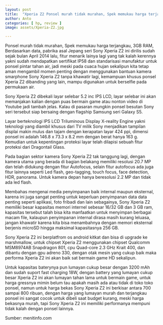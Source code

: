 ```yaml
---
layout: post
title:  "Xperia Z2 Ponsel murah tidak murahan, Spek memukau harga terjangkau, RAM 3GB"
author: Anto
categories: [ hp, review ]
image: assets/Xperia-Z2.jpg

---
```


Ponsel murah tidak murahan, Spek memukau harga terjangkau, 3GB RAM, Berdasarkan data, pabrika asal Jepang seri Sony Xperia Z2 ini dirilis sudah sejak bulan April 2014 lalu, fitur menarik lainya lagi yang tak kalah kerennya yakni sudah mendapatkan sertifikat IP58 dan standarisasi manufaktur untuk ponsel pintar tahan air, jadi meski pada cuaca hujan sekalipun kita tetap aman mengambil momen penting dengan menggunakan bantuan kamera smarphone Sony Xperia Z2 tanpa khawatir lagi, kemampuan khusus ponsel Xperia Z2 dibanding yang lain, mampu digunakan untuk berselfie pada permukaan air.

Sony Xperia Z2 dibekali layar selebar 5.2 inc IPS LCD, layar selebar ini akan memanjakan kalian dengan puas bermain game atau nonton video di Youtube jadi tambah jelas. Kalau di pasaran mungkin ponsel besutan Sony seri tersebut siap bersaing dengan flagship Samsung seri Galaxy S5.

Layar berteknologi IPS LCD Triluminous Display X-reality Engine yakni teknologi yang diambil khusus dari TV milik Sony menjadikan tampilan displai makin mulus dan tajam dengan kerapatan layar 424 ppi, dimensi ponsel ini adalah 146.8 x 73.3 x 8.2 mm dengan berat hanya 163 g. Kemudian untuk kepentingan proteksi layar telah dilapisi sebuah fitur proteksi dari Dragontail Glass.

Pada bagian sektor kamera Sony Xperia Z2 tak tanggung lagi, dengan kamera utama yang berada di bagian belakang memiliki resolusi 20.7 MP dan telah didukung dengan fitur Autofocus, selain fitur autofocus ada juga fitur lainnya seperti Led flash, geo-tagging, touch focus, face detection, HDR, panorama. Untuk kamera depan hanya beresolusi 2.2 MP dan tidak ada led flash.

Membahas mengenai media penyimpanan baik internal maupun eksternal, karena ini juga sangat penting untuk keperluan penyimpanan data data penting seperti aplikasi, foto fribadi dan lain sebagainya, Sony Xperia Z2 memiliki besar kapasitas memori internel sebesar 16/32 GB dan 3 GB ram, kapasitas tersebut talah bisa kita manfaatkan untuk menyimpan berbagai macam file, kalaupun penyimpanan internal dirasa masih kurang leluasa, jangan khawatir karena kita bisa menambahnya dengan memori eksternal berjenis microSD hingga maksimal kapasitasnya 256 GB.

Sony Xperia Z2 ini berplatfrom os android kitkat dan bisa di upgrade ke marshmallow, untuk chipset Xperia Z2 menggunakan chipset Qualcomm MSM8974AB Snapdragon 801, cpu Quad-core 2.3 GHz Krait 400, dan dibantu dengan gpu adreno 330, dengan otak mesin yang cukup baik maka performa Xperia Z2 ini akan baik sat bermain game HD sekalipun.

Untuk kapasitas baterynya pun lumayan cukup besar dengan 3200 mAh dan sudah suport fast charging 18W, dengan battery yang lumayan cukup besar Xperia Z2 ini akan lumayan tahan lama untuk bermain game, untuk harga gressnya mimin belum tau apakah masih ada atau tidak di toko toko ponsel, namun untuk harga bekas Sony Xperia Z2 ini berkisar antara 700 sampai 800 ribuan, dengan harga yang lumayan murah dan terjangkau ponsel ini sangat cocok untuk dibeli saat budget kurang, meski harga bekasnya murah, tapi Sony Xperia Z2 ini memiliki performanya mempuni tidak kalah dengan ponsel lainnya.

Sumber: menitinfo.com
